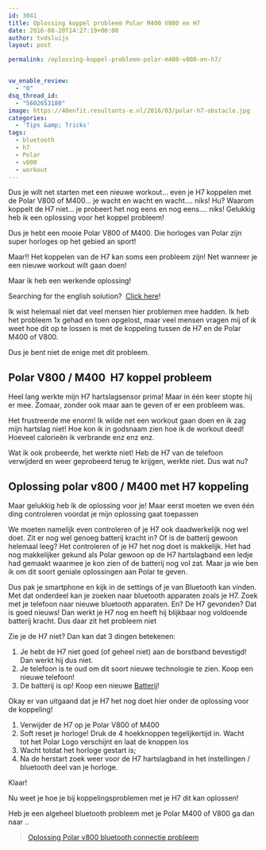 ```yaml
---
id: 3041
title: Oplossing koppel probleem Polar M400 V800 en H7
date: 2016-08-20T14:27:19+00:00
author: tvdsluijs
layout: post

permalink: /oplossing-koppel-probleem-polar-m400-v800-en-h7/


vw_enable_review:
  - "0"
dsq_thread_id:
  - "5602653180"
image: https://40enfit.resultants-e.nl/2016/03/polar-h7-obstacle.jpg
categories:
  - 'Tips &amp; Tricks'
tags:
  - bluetooth
  - h7
  - Polar
  - v800
  - workout
---
```

Dus je wilt net starten met een nieuwe workout&#8230; even je H7 koppelen met de Polar V800 of M400&#8230; je wacht en wacht en wacht&#8230;. niks! Hu? Waarom koppelt de H7 niet&#8230; je probeert het nog eens en nog eens&#8230;. niks! Gelukkig heb ik een oplossing voor het koppel probleem!<!--more-->

Dus je hebt een mooie Polar V800 of M400. Die horloges van Polar zijn super horloges op het gebied an sport!

Maar!! Het koppelen van de H7 kan soms een probleem zijn! Net wanneer je een nieuwe workout wilt gaan doen!

Maar ik heb een werkende oplossing!

Searching for the english solution?  [Click here](https://vandersluijs.nl/blog/2016/08/solution-polar-v800-m400-heart-rate-h7-connection-problem.html)!

Ik wist helemaal niet dat veel mensen hier problemen mee hadden. Ik heb het probleem 1x gehad en toen opgelost, maar veel mensen vragen mij of ik weet hoe dit op te lossen is met de koppeling tussen de H7 en de Polar M400 of V800.

Dus je bent niet de enige met dit probleem.

## Polar V800 / M400  H7 koppel probleem

Heel lang werkte mijn H7 hartslagsensor prima! Maar in één keer stopte hij er mee. Zomaar, zonder ook maar aan te geven of er een probleem was.

Het frustreerde me enorm! Ik wilde net een workout gaan doen en ik zag mijn hartslag niet! Hoe kon ik in godsnaam zien hoe ik de workout deed! Hoeveel calorieën ik verbrande enz enz enz.

Wat ik ook probeerde, het werkte niet! Heb de H7 van de telefoon verwijderd en weer geprobeerd terug te krijgen, werkte niet. Dus wat nu?

## Oplossing polar v800 / M400 met H7 koppeling

Maar gelukkig heb ik de oplossing voor je! Maar eerst moeten we even één ding controleren voordat je mijn oplossing gaat toepassen

We moeten namelijk even controleren of je H7 ook daadwerkelijk nog wel doet. Zit er nog wel genoeg batterij kracht in? Of is de batterij gewoon helemaal leeg? Het controleren of je H7 het nog doet is makkelijk. Het had nog makkelijker gekund als Polar gewoon op de H7 hartslagband een ledje had gemaakt waarmee je kon zien of de batterij nog vol zat. Maar ja wie ben ik om dit soort geniale oplossingen aan Polar te geven.

Dus pak je smartphone en kijk in de settings of je van Bluetooth kan vinden. Met dat onderdeel kan je zoeken naar bluetooth apparaten zoals je H7. Zoek met je telefoon naar nieuwe bluetooth apparaten. En? De H7 gevonden? Dat is goed nieuws! Dan werkt je H7 nog en heeft hij blijkbaar nog voldoende batterij kracht. Dus daar zit het probleem niet

Zie je de H7 niet? Dan kan dat 3 dingen betekenen:

  1. Je hebt de H7 niet goed (of geheel niet) aan de borstband bevestigd! Dan werkt hij dus niet.
  2. Je telefoon is te oud om dit soort nieuwe technologie te zien. Koop een nieuwe telefoon!
  3. De batterij is op! Koop een nieuwe [Batterij](http://www.batterijenhuis.nl/batterij/?tt=7078_12_97738_&r=https%3A%2F%2Fwww.batterijenhuis.nl%2Fenergizer-cr2025)!

Okay er van uitgaand dat je H7 het nog doet hier onder de oplossing voor de koppeling!

  1. Verwijder de H7 op je Polar V800 of M400
  2. Soft reset je horloge! Druk de 4 hoekknoppen tegelijkertijd in. Wacht tot het Polar Logo verschijnt en laat de knoppen los
  3. Wacht totdat het horloge gestart is;
  4. Na de herstart zoek weer voor de H7 hartslagband in het instellingen / bluetooth deel van je horloge.

Klaar!

Nu weet je hoe je bij koppelingsproblemen met je H7 dit kan oplossen!

Heb je een algeheel bluetooth probleem met je Polar M400 of V800 ga dan naar ..

<blockquote data-secret="sgLZ5RS7XP" class="wp-embedded-content">
  <p>
    <a href="https://www.40enfit.nl/oplossing-polar-v800-bluetooth-connectie-probleem/">Oplossing Polar v800 bluetooth connectie probleem</a>
  </p>
</blockquote>



&nbsp;